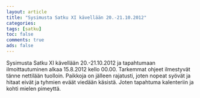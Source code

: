 ```yaml
---
layout: article 
title: "Sysimusta Satku XI kävellään 20.-21.10.2012" 
categories: 
tags: [satku]
toc: false 
comments: true 
ads: false 
---
```


Sysimusta Satku XI kävellään 20.-21.10.2012 ja tapahtumaan
ilmoittautuminen alkaa 15.8.2012 kello 00.00. Tarkemmat ohjeet
ilmestyvät tänne nettilään tuolloin. Paikkoja on jälleen rajatusti,
joten nopeat syövät ja hitaat eivät ja tyhmien eväät viedään käsistä.
Joten tapahtuma kalenteriin ja kohti mielen pimeyttä.

